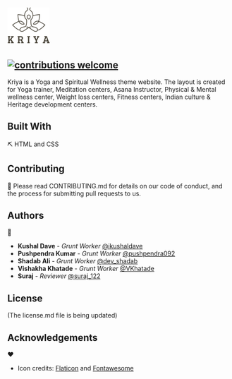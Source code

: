 
# ![](assets/images/logo-dark.png "Kriya icon") 

## [![contributions welcome](https://img.shields.io/badge/contributions-welcome-brightgreen.svg?style=flat)](https://github.com/AltCampus/kriya/issues)

Kriya is a Yoga and Spiritual Wellness theme website. The layout is created for Yoga trainer, Meditation centers, Asana Instructor, Physical & Mental wellness center, Weight loss centers, Fitness centers, Indian culture & Heritage development centers.



## Built With

[s]: #built-with "S/w stack"

⛏️ HTML and CSS

## Contributing

[c]: #Contributing "Guidelines for contribution"

🎅
Please read CONTRIBUTING.md for details on our code of conduct, and the process for submitting pull requests to us.


## Authors

[a]: #Authors "All the authors"

🦹

- **Kushal Dave** - _Grunt Worker_ [@ikushaldave](https://twitter.com/ikushaldave)
- **Pushpendra Kumar** - _Grunt Worker_ [@pushpendra092
](https://twitter.com/Pushpen51798083)
- **Shadab Ali** - _Grunt Worker_ [@dev_shadab](https://twitter.com/dev_shadab)
- **Vishakha Khatade** - _Grunt Worker_ [@VKhatade](https://twitter.com/VKhatade)
- **Suraj** - _Reviewer_ [@suraj_122](https://twitter.com/@suraj_122)

## License

[l]: #license "License type"

(The license.md file is being updated)

## Acknowledgements

[ack]: #acknowledgements "Inspirations, and code gifts"

❤️

- Icon credits: [Flaticon](https://www.flaticon.com/) and [Fontawesome](https://fontawesome.com/)
